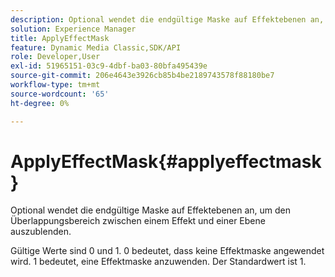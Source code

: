 ```yaml
---
description: Optional wendet die endgültige Maske auf Effektebenen an, um den Überlappungsbereich zwischen einem Effekt und einer Ebene auszublenden.
solution: Experience Manager
title: ApplyEffectMask
feature: Dynamic Media Classic,SDK/API
role: Developer,User
exl-id: 51965151-03c9-4dbf-ba03-80bfa495439e
source-git-commit: 206e4643e3926cb85b4be2189743578f88180be7
workflow-type: tm+mt
source-wordcount: '65'
ht-degree: 0%

---
```


# ApplyEffectMask{#applyeffectmask}

Optional wendet die endgültige Maske auf Effektebenen an, um den Überlappungsbereich zwischen einem Effekt und einer Ebene auszublenden.

Gültige Werte sind 0 und 1. 0 bedeutet, dass keine Effektmaske angewendet wird. 1 bedeutet, eine Effektmaske anzuwenden. Der Standardwert ist 1.
